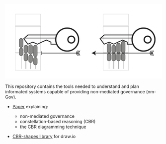 ![Key-Lock paradigm of the CBR mechanism](figures/Fig%2009.1%20(key-lock).png)

This repository contains the tools needed to understand and plan informated systems capable of providing non-mediated governance (nm-Gov).

* [Paper](scgov%20-%20ch09%20-%20nmGov,%20CBR.pdf) explaining:
  * non-mediated governance
  * constellation-based reasoning (CBR)
  * the CBR diagramming technique

* [CBR-shapes library](CBR%20Elements.xml) for draw.io
